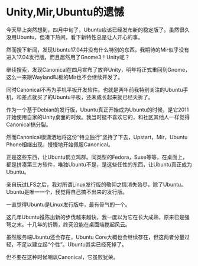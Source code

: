 # Unity,Mir,Ubuntu的遗憾



今天早上突然想到，四月中旬了，Ubuntu应该已经发布新的稳定版了。虽然很久没用Ubuntu，但凑下热闹，看下新特性总是让人开心的事。

然而搜下新闻，发现Ubuntu17.04并没有什么特别的东西，我期待的Mir似乎没有进入17.04发行版，而且居然用了Gnome3！Unity呢？

继续搜索，发现Canonical在四月宣布了放弃Unity，明年将正式重回到Gnome，这么一来跟Wayland叫板的Mir也不会继续开发了。

同时Canonical不再为手机平板开发软件。也就是两年前我特别关注的Ubuntu手机，和差点就买了的Ubuntu平板，还未成长起来就已经夭折了。

作为一个基于Debian的发行版，Ubuntu真正开始成为Ubuntu的时候，是它2011开始使用自家的Unity桌面的时候。我当时挺不喜欢它的，和社区其他人一样觉得Canonical搞分裂。

然而Canonical很潇洒地将这份“特立独行”坚持了下去，Upstart，Mir，Ubuntu Phone相继出现。慢慢地开始佩服Canonical。

正是这些东西，让Ubuntu鹤立鸡群。同类型的Fedora，Suse等等，在桌面上，都是拼凑第三方软件，唯独Ubuntu不是，是这些任性的东西，让Ubuntu真正成为Ubuntu。

亲自玩过LFS之后，我对所谓Linux发行版的敬仰之情消失殆尽，除了Ubuntu。Ubuntu是唯一一个，我觉得自己搞不出来的发行版。

一直觉得Ubuntu是Linux发行版中，最有骨气的一个。

这几年Ubuntu推陈出新的步伐越来越快，我一度以为它在长大成熟，原来已是强弩之末。十几年的折腾，终究没能在桌面端搅起风云。

虽然服务端Ubuntu还会存在，Ubuntu Core大概也会继续存在，但这两者分量过轻，不足以建立起“个性”。Ubuntu其实已经死掉了。

但不要在这种时候嘲讽Canonical，它虽败犹荣。


